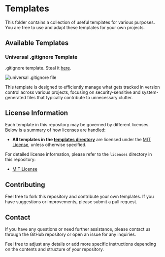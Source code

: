# Templates

This folder contains a collection of useful templates for various purposes. You are free to use and adapt these templates for your own projects.

## Available Templates

### Universal .gitignore Template

<p>.gitignore template. Steal it <a href="https://github.com/D-3-X/Rodent-Repo/blob/main/templates/.gitignore">here</a>.</p>
<img src="https://github.com/user-attachments/assets/d0279d86-af46-460d-a8f8-0f6af5649347" alt="universal .gitignore file">

This template is designed to efficiently manage what gets tracked in version control across various projects, focusing on security-sensitive and system-generated files that typically contribute to unnecessary clutter.

## License Information

Each template in this repository may be governed by different licenses. Below is a summary of how licenses are handled:

- **All templates in the [templates directory](https://github.com/D-3-X/Rodent-Repo/tree/main/templates)** are licensed under the [MIT License](https://github.com/D-3-X/Rodent-Repo/licenses/MIT_License.txt), unless otherwise specified.

For detailed license information, please refer to the `licenses` directory in this repository:

- [MIT License](https://github.com/D-3-X/Rodent-Repo/licenses/MIT_License.txt)

## Contributing

Feel free to fork this repository and contribute your own templates. If you have suggestions or improvements, please submit a pull request.

## Contact

If you have any questions or need further assistance, please contact us through the GitHub repository or open an issue for any inquiries.

Feel free to adjust any details or add more specific instructions depending on the contents and structure of your repository.
